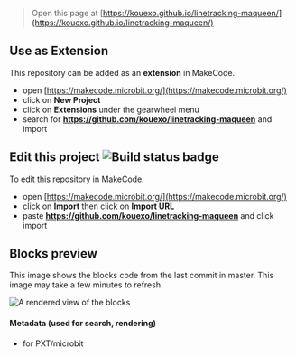 
> Open this page at [https://kouexo.github.io/linetracking-maqueen/](https://kouexo.github.io/linetracking-maqueen/)

## Use as Extension

This repository can be added as an **extension** in MakeCode.

* open [https://makecode.microbit.org/](https://makecode.microbit.org/)
* click on **New Project**
* click on **Extensions** under the gearwheel menu
* search for **https://github.com/kouexo/linetracking-maqueen** and import

## Edit this project ![Build status badge](https://github.com/kouexo/linetracking-maqueen/workflows/MakeCode/badge.svg)

To edit this repository in MakeCode.

* open [https://makecode.microbit.org/](https://makecode.microbit.org/)
* click on **Import** then click on **Import URL**
* paste **https://github.com/kouexo/linetracking-maqueen** and click import

## Blocks preview

This image shows the blocks code from the last commit in master.
This image may take a few minutes to refresh.

![A rendered view of the blocks](https://github.com/kouexo/linetracking-maqueen/raw/master/.github/makecode/blocks.png)

#### Metadata (used for search, rendering)

* for PXT/microbit
<script src="https://makecode.com/gh-pages-embed.js"></script><script>makeCodeRender("{{ site.makecode.home_url }}", "{{ site.github.owner_name }}/{{ site.github.repository_name }}");</script>
